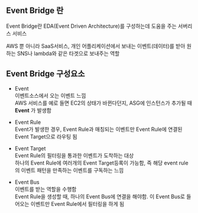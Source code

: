 ## Event Bridge 란
Event Bridge란 EDA(Event Driven Architecture)를 구성하는데 도움을 주는 서버리스 서비스  
  
AWS 뿐 아니라 SaaS서비스, 개인 어플리케이션에서 보내는 이벤트(데이터)를 받아 원하는 SNS나 lambda와 같은 타겟으로 보내주는 역할

## Event Bridge 구성요소
* Event  
이벤트소스에서 오는 이벤트 느낌  
AWS 서비스를 예로 들면 EC2의 상태가 바뀐다던지, ASG에 인스턴스가 추가될 때 **Event** 가 발생함

* Event Rule  
Event가 발생한 경우, Event Rule과 매칭되는 이벤트만 Event Rule에 연결된 Event Target으로 라우팅 됨  

* Event Target  
Event Rule의 필터링을 통과한 이벤트가 도착하는 대상  
하나의 Event Rule에 여러개의 Event Target등록이 가능함, 즉 해당 event rule의 이벤트 패턴을 만족하는 이벤트를 구독하는 느낌

* Event Bus  
이벤트를 받는 역할을 수행함  
Event Rule을 생성할 때, 하나의 Event Bus에 연결을 해야함. 이 Event Bus로 들어오는 이벤트만 Event Rule에서 필터링을 하게 됨